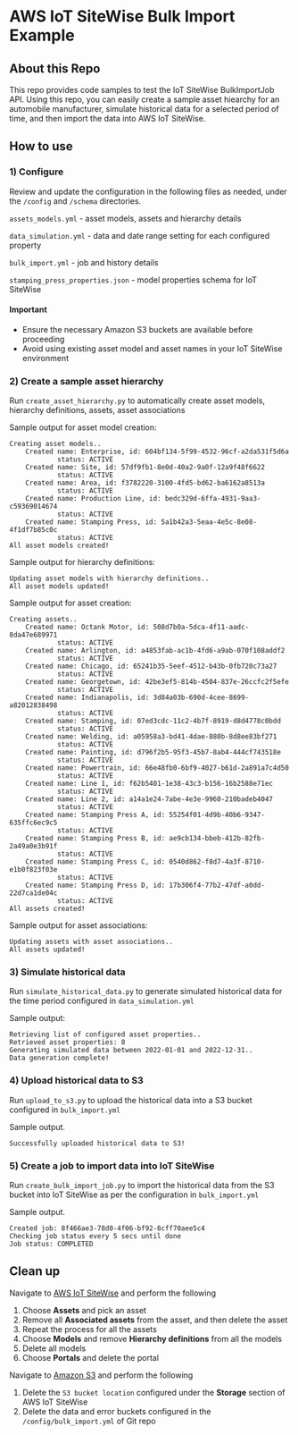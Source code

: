 # AWS IoT SiteWise Bulk Import Example

## About this Repo
This repo provides code samples to test the IoT SiteWise BulkImportJob API. Using this repo, you can easily create a sample asset hiearchy for an automobile manufacturer, simulate historical data for a selected period of time, and then import the data into AWS IoT SiteWise.

## How to use
### 1) Configure
Review and update the configuration in the following files as needed, under the `/config` and `/schema` directories.

`assets_models.yml` - asset models, assets and hierarchy details

`data_simulation.yml` - data and date range setting for each configured property

`bulk_import.yml` - job and history details

`stamping_press_properties.json` - model properties schema for IoT SiteWise

#### Important
- Ensure the necessary Amazon S3 buckets are available before proceeding
- Avoid using existing asset model and asset names in your IoT SiteWise environment

### 2) Create a sample asset hierarchy

Run `create_asset_hierarchy.py` to automatically create asset models, hierarchy definitions, assets, asset associations

Sample output for asset model creation:

    Creating asset models..
        Created name: Enterprise, id: 604bf134-5f99-4532-96cf-a2da531f5d6a
                status: ACTIVE
        Created name: Site, id: 57df9fb1-8e0d-40a2-9a0f-12a9f48f6622
                status: ACTIVE
        Created name: Area, id: f3782220-3100-4fd5-bd62-ba6162a8513a
                status: ACTIVE
        Created name: Production Line, id: bedc329d-6ffa-4931-9aa3-c59369014674
                status: ACTIVE
        Created name: Stamping Press, id: 5a1b42a3-5eaa-4e5c-8e08-4f1df7b85c0c
                status: ACTIVE
    All asset models created!

Sample output for hierarchy definitions:

    Updating asset models with hierarchy definitions..
    All asset models updated!

Sample output for asset creation:

    Creating assets..
        Created name: Octank Motor, id: 508d7b0a-5dca-4f11-aadc-8da47e689971
                status: ACTIVE
        Created name: Arlington, id: a4853fab-ac1b-4fd6-a9ab-070f108addf2
                status: ACTIVE
        Created name: Chicago, id: 65241b35-5eef-4512-b43b-0fb720c73a27
                status: ACTIVE
        Created name: Georgetown, id: 42be3ef5-814b-4504-837e-26ccfc2f5efe
                status: ACTIVE
        Created name: Indianapolis, id: 3d84a03b-690d-4cee-8699-a82012838498
                status: ACTIVE
        Created name: Stamping, id: 07ed3cdc-11c2-4b7f-8919-d8d4778c0bdd
                status: ACTIVE
        Created name: Welding, id: a05958a3-bd41-4dae-880b-8d8ee83bf271
                status: ACTIVE
        Created name: Painting, id: d796f2b5-95f3-45b7-8ab4-444cf743518e
                status: ACTIVE
        Created name: Powertrain, id: 66e48fb0-6bf9-4027-b61d-2a891a7c4d50
                status: ACTIVE
        Created name: Line 1, id: f62b5401-1e38-43c3-b156-16b2588e71ec
                status: ACTIVE
        Created name: Line 2, id: a14a1e24-7abe-4e3e-9960-210badeb4047
                status: ACTIVE
        Created name: Stamping Press A, id: 55254f01-4d9b-40b6-9347-635ffc6ec9c5
                status: ACTIVE
        Created name: Stamping Press B, id: ae9cb134-bbeb-412b-82fb-2a49a0e3b91f
                status: ACTIVE
        Created name: Stamping Press C, id: 0540d862-f8d7-4a3f-8710-e1b0f823f03e
                status: ACTIVE
        Created name: Stamping Press D, id: 17b306f4-77b2-47df-a0dd-22d7ca1de04c
                status: ACTIVE
    All assets created!

Sample output for asset associations:

    Updating assets with asset associations..
    All assets updated!


### 3) Simulate historical data

Run `simulate_historical_data.py` to generate simulated historical data for the time period configured in `data_simulation.yml`

Sample output:

    Retrieving list of configured asset properties..
    Retrieved asset properties: 8
    Generating simulated data between 2022-01-01 and 2022-12-31..
    Data generation complete!
   

### 4) Upload historical data to S3

Run `upload_to_s3.py` to upload the historical data into a S3 bucket configured in `bulk_import.yml`

Sample output.

    Successfully uploaded historical data to S3!

### 5) Create a job to import data into IoT SiteWise

Run `create_bulk_import_job.py` to import the historical data from the S3 bucket into IoT SiteWise as per the configuration in `bulk_import.yml`

Sample output.

    Created job: 8f466ae3-78d0-4f06-bf92-8cff70aee5c4
    Checking job status every 5 secs until done
    Job status: COMPLETED

## Clean up
Navigate to [AWS IoT SiteWise](https://aws.amazon.com/iotsitewise/home) and perform the following
1.	Choose **Assets** and pick an asset
2.	Remove all **Associated assets** from the asset, and then delete the asset
3.	Repeat the process for all the assets
4.	Choose **Models** and remove **Hierarchy definitions** from all the models
5.	Delete all models
6.	Choose **Portals** and delete the portal

        
Navigate to [Amazon S3](https://s3.console.aws.amazon.com/s3/home) and perform the following
1.	Delete the `S3 bucket location` configured under the **Storage** section of AWS IoT SiteWise
2.	Delete the data and error buckets configured in the `/config/bulk_import.yml` of Git repo
